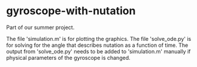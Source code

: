 # gyroscope-with-nutation
Part of our summer project.

The file 'simulation.m' is for plotting the graphics.
The file 'solve_ode.py' is for solving for the angle that describes nutation as a function of time.
The output from 'solve_ode.py' needs to be added to 'simulation.m' manually if physical parameters of the gyroscope is changed.
